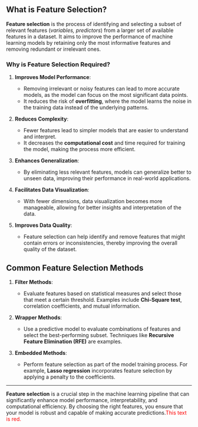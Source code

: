 ## What is Feature Selection?

**Feature selection** is the process of identifying and selecting a subset of relevant features (*variables, predictors*) from a larger set of available features in a dataset. It aims to improve the performance of machine learning models by retaining only the most informative features and removing redundant or irrelevant ones.

### Why is Feature Selection Required?

1. **Improves Model Performance**:
   - Removing irrelevant or noisy features can lead to more accurate models, as the model can focus on the most significant data points.
   - It reduces the risk of **overfitting**, where the model learns the noise in the training data instead of the underlying patterns.

2. **Reduces Complexity**:
   - Fewer features lead to simpler models that are easier to understand and interpret.
   - It decreases the **computational cost** and time required for training the model, making the process more efficient.

3. **Enhances Generalization**:
   - By eliminating less relevant features, models can generalize better to unseen data, improving their performance in real-world applications.

4. **Facilitates Data Visualization**:
   - With fewer dimensions, data visualization becomes more manageable, allowing for better insights and interpretation of the data.

5. **Improves Data Quality**:
   - Feature selection can help identify and remove features that might contain errors or inconsistencies, thereby improving the overall quality of the dataset.

## Common Feature Selection Methods

1. **Filter Methods**:
   - Evaluate features based on statistical measures and select those that meet a certain threshold. Examples include **Chi-Square test**, correlation coefficients, and mutual information.

2. **Wrapper Methods**:
   - Use a predictive model to evaluate combinations of features and select the best-performing subset. Techniques like **Recursive Feature Elimination (RFE)** are examples.

3. **Embedded Methods**:
   - Perform feature selection as part of the model training process. For example, **Lasso regression** incorporates feature selection by applying a penalty to the coefficients.

---

**Feature selection** is a crucial step in the machine learning pipeline that can significantly enhance model performance, interpretability, and computational efficiency. By choosing the right features, you ensure that your model is robust and capable of making accurate predictions.<span style="color:red;">This text is red.</span>

